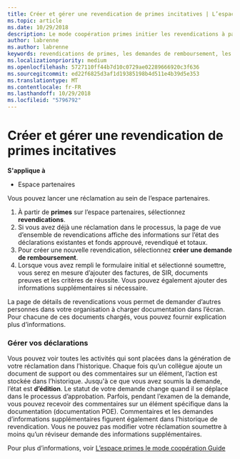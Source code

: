 ```yaml
---
title: Créer et gérer une revendication de primes incitatives | L’espace partenaires
ms.topic: article
ms.date: 10/29/2018
description: Le mode coopération primes initier les revendications à partir de l’espace partenaires.
author: labrenne
ms.author: labrenne
keywords: revendications de primes, les demandes de remboursement, les fonds
ms.localizationpriority: medium
ms.openlocfilehash: 5727110ff44b7d10c0729ae02289666920c3f636
ms.sourcegitcommit: ed22f6825d3af1d19385198b4d511e4b39d5e353
ms.translationtype: MT
ms.contentlocale: fr-FR
ms.lasthandoff: 10/29/2018
ms.locfileid: "5796792"
---
```

# <a name="create-and-manage-an-incentives-claim"></a>Créer et gérer une revendication de primes incitatives

**S'applique à**
- Espace partenaires

Vous pouvez lancer une réclamation au sein de l’espace partenaires. 

1. À partir de **primes** sur l’espace partenaires, sélectionnez **revendications**.
2.  Si vous avez déjà une réclamation dans le processus, la page de vue d’ensemble de revendications affiche des informations sur l’état des déclarations existantes et fonds approuvé, revendiqué et totaux.
3.  Pour créer une nouvelle revendication, sélectionnez **créer une demande de remboursement**.
4.  Lorsque vous avez rempli le formulaire initial et sélectionné soumettre, vous serez en mesure d’ajouter des factures, de SIR, documents preuves et les critères de réussite. Vous pouvez également ajouter des informations supplémentaires si nécessaire.

La page de détails de revendications vous permet de demander d’autres personnes dans votre organisation à charger documentation dans l’écran. Pour chacune de ces documents chargés, vous pouvez fournir explication plus d’informations. 

### <a name="manage-your-claims"></a>Gérer vos déclarations

Vous pouvez voir toutes les activités qui sont placées dans la génération de votre réclamation dans l’historique. Chaque fois qu’un collègue ajoute un document de support ou des commentaires sur un élément, l’action est stockée dans l’historique. Jusqu'à ce que vous avez soumis la demande, l’état est **d’édition**. Le statut de votre demande change quand il se déplace dans le processus d’approbation. Parfois, pendant l’examen de la demande, vous pouvez recevoir des commentaires sur un élément spécifique dans la documentation (documentation POE). Commentaires et les demandes d’informations supplémentaires figurent également dans l’historique de revendication. Vous ne pouvez pas modifier votre réclamation soumettre à moins qu’un réviseur demande des informations supplémentaires.

Pour plus d’informations, voir [L’espace primes le mode coopération Guide](https://assets.microsoft.com/coop-guidebook.pdf)
